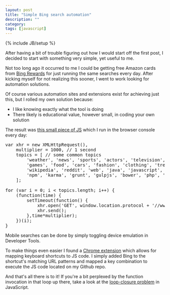 ```yaml
---
layout: post
title: "Simple Bing search automation"
description: ""
category: 
tags: [javascript]
---
```

{% include JB/setup %}

After having a bit of trouble figuring out how I would start off the first post, I decided to start with something very simple, yet useful to me. 

Not too long ago it occurred to me I could be getting free Amazon cards from [Bing Rewards](https://www.bing.com/rewards) for just running the same searches every day. After kicking myself for not realizing this sooner, I went to work looking for automation solutions.
<!--more-->

Of course various automation sites and extensions exist for achieving just this, but I rolled my own solution because:

* I like knowing exactly what the tool is doing
* There likely is educational value, however small, in coding your own solution

The result was [this small piece of JS](https://github.com/rhoffmann8/autobing) which I run in the browser console every day:

<pre class="prettyprint lang-js">
var xhr = new XMLHttpRequest(),
    multiplier = 1000, // 1 second
    topics = [ // some common topics
        'weather', 'news', 'sports', 'actors', 'television', 'movies', 'economy', 'business', 'politics', 'music', 
        'games', 'food', 'cars', 'fashion', 'clothing', 'trending', 'microsoft', 'google', 'facebook', 'twitter', 
        'wikipedia', 'reddit', 'web', 'java', 'javascript', 'ecmascript', 'nodejs', 'jquery', 'angularjs', 'coffeescript', 
        'npm', 'karma', 'grunt', 'gulpjs', 'bower', 'php', 'python', 'ruby', 'c++', 'github'
    ];

for (var i = 0; i < topics.length; i++) {
    (function(time) {
        setTimeout(function() {
            xhr.open('GET', window.location.protocol + '//www.bing.com/search?q='+topics[time]+'&go=Submit');
            xhr.send();
        },time*multiplier);
    })(i);
}
</pre>

Mobile searches can be done by simply toggling device emulation in Developer Tools.

To make things even easier I found a [Chrome extension](https://chrome.google.com/webstore/detail/shortcut-manager/mgjjeipcdnnjhgodgjpfkffcejoljijf) which allows for mapping keyboard shortcuts to JS code. I simply added Bing to the shortcut's matching URL patterns and mapped a key combination to execute the JS code located on my Github repo.

And that's all there is to it! If you're a bit perplexed by the function invocation in that loop up there, take a look at the [loop-closure problem](https://www.google.com/?gws_rd=ssl#q=javascript+loop+closure+problem) in JavaScript.